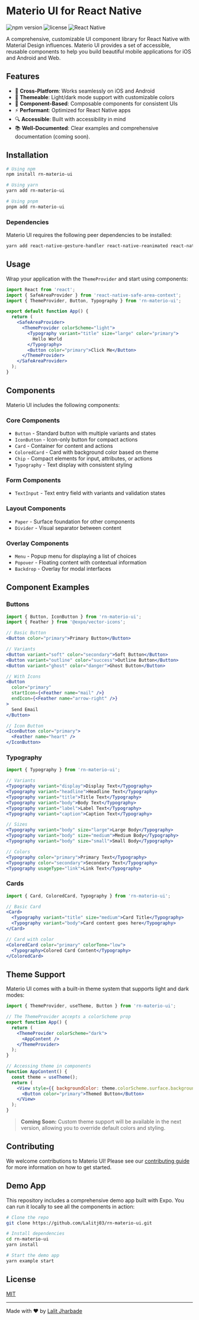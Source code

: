 # Materio UI for React Native

![npm version](https://img.shields.io/npm/v/rn-materio-ui)
![license](https://img.shields.io/npm/l/rn-materio-ui)
![React Native](https://img.shields.io/badge/React%20Native-0.65+-blue)

A comprehensive, customizable UI component library for React Native with Material Design influences. Materio UI provides a set of accessible, reusable components to help you build beautiful mobile applications for iOS and Android and Web.

## Features

- 📱 **Cross-Platform**: Works seamlessly on iOS and Android
- 🎨 **Themeable**: Light/dark mode support with customizable colors
- 🧩 **Component-Based**: Composable components for consistent UIs
- ⚡ **Performant**: Optimized for React Native apps
- 🔍 **Accessible**: Built with accessibility in mind
- 📚 **Well-Documented**: Clear examples and comprehensive documentation (coming soon).

## Installation

```sh
# Using npm
npm install rn-materio-ui

# Using yarn
yarn add rn-materio-ui

# Using pnpm
pnpm add rn-materio-ui
```

### Dependencies

Materio UI requires the following peer dependencies to be installed:

```sh
yarn add react-native-gesture-handler react-native-reanimated react-native-safe-area-context
```

## Usage

Wrap your application with the `ThemeProvider` and start using components:

```jsx
import React from 'react';
import { SafeAreaProvider } from 'react-native-safe-area-context';
import { ThemeProvider, Button, Typography } from 'rn-materio-ui';

export default function App() {
  return (
    <SafeAreaProvider>
      <ThemeProvider colorScheme="light">
        <Typography variant="title" size="large" color="primary">
          Hello World
        </Typography>
        <Button color="primary">Click Me</Button>
      </ThemeProvider>
    </SafeAreaProvider>
  );
}
```

## Components

Materio UI includes the following components:

### Core Components

- `Button` - Standard button with multiple variants and states
- `IconButton` - Icon-only button for compact actions
- `Card` - Container for content and actions
- `ColoredCard` - Card with background color based on theme
- `Chip` - Compact elements for input, attributes, or actions
- `Typography` - Text display with consistent styling

### Form Components

- `TextInput` - Text entry field with variants and validation states

### Layout Components

- `Paper` - Surface foundation for other components
- `Divider` - Visual separator between content

### Overlay Components

- `Menu` - Popup menu for displaying a list of choices
- `Popover` - Floating content with contextual information
- `Backdrop` - Overlay for modal interfaces

## Component Examples

### Buttons

```jsx
import { Button, IconButton } from 'rn-materio-ui';
import { Feather } from '@expo/vector-icons';

// Basic Button
<Button color="primary">Primary Button</Button>

// Variants
<Button variant="soft" color="secondary">Soft Button</Button>
<Button variant="outline" color="success">Outline Button</Button>
<Button variant="ghost" color="danger">Ghost Button</Button>

// With Icons
<Button
  color="primary"
  startIcon={<Feather name="mail" />}
  endIcon={<Feather name="arrow-right" />}
>
  Send Email
</Button>

// Icon Button
<IconButton color="primary">
  <Feather name="heart" />
</IconButton>
```

### Typography

```jsx
import { Typography } from 'rn-materio-ui';

// Variants
<Typography variant="display">Display Text</Typography>
<Typography variant="headline">Headline Text</Typography>
<Typography variant="title">Title Text</Typography>
<Typography variant="body">Body Text</Typography>
<Typography variant="label">Label Text</Typography>
<Typography variant="caption">Caption Text</Typography>

// Sizes
<Typography variant="body" size="large">Large Body</Typography>
<Typography variant="body" size="medium">Medium Body</Typography>
<Typography variant="body" size="small">Small Body</Typography>

// Colors
<Typography color="primary">Primary Text</Typography>
<Typography color="secondary">Secondary Text</Typography>
<Typography usageType="link">Link Text</Typography>
```

### Cards

```jsx
import { Card, ColoredCard, Typography } from 'rn-materio-ui';

// Basic Card
<Card>
  <Typography variant="title" size="medium">Card Title</Typography>
  <Typography variant="body">Card content goes here</Typography>
</Card>

// Card with color
<ColoredCard color="primary" colorTone="low">
  <Typography>Colored Card Content</Typography>
</ColoredCard>
```

## Theme Support

Materio UI comes with a built-in theme system that supports light and dark modes:

```jsx
import { ThemeProvider, useTheme, Button } from 'rn-materio-ui';

// The ThemeProvider accepts a colorScheme prop
export function App() {
  return (
    <ThemeProvider colorScheme="dark">
      <AppContent />
    </ThemeProvider>
  );
}

// Accessing theme in components
function AppContent() {
  const theme = useTheme();
  return (
    <View style={{ backgroundColor: theme.colorScheme.surface.background }}>
      <Button color="primary">Themed Button</Button>
    </View>
  );
}
```

> **Coming Soon:** Custom theme support will be available in the next version, allowing you to override default colors and styling.

## Contributing

We welcome contributions to Materio UI! Please see our [contributing guide](CONTRIBUTING.md) for more information on how to get started.

## Demo App

This repository includes a comprehensive demo app built with Expo. You can run it locally to see all the components in action:

```sh
# Clone the repo
git clone https://github.com/Lalitj03/rn-materio-ui.git

# Install dependencies
cd rn-materio-ui
yarn install

# Start the demo app
yarn example start
```

## License

[MIT](LICENSE)

---

Made with ❤️ by [Lalit Jharbade](https://github.com/Lalitj03)
